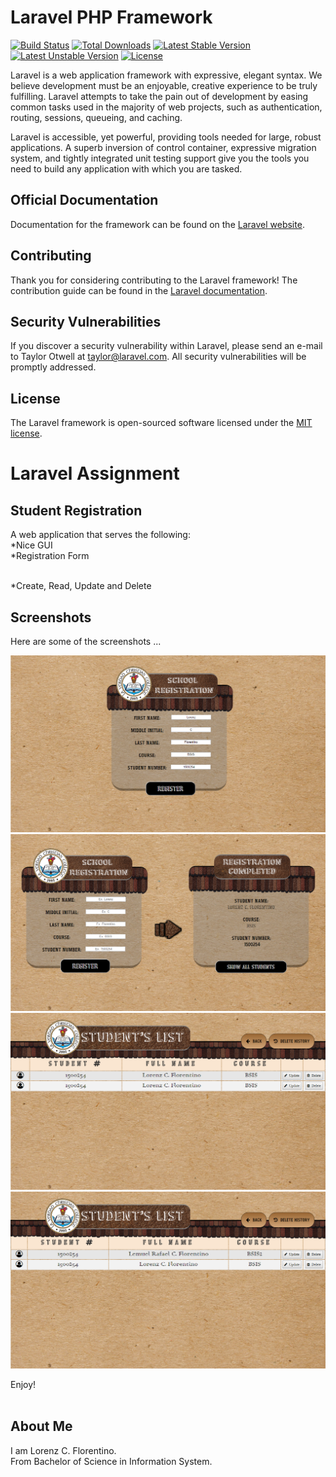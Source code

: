 # Laravel PHP Framework

[![Build Status](https://travis-ci.org/laravel/framework.svg)](https://travis-ci.org/laravel/framework)
[![Total Downloads](https://poser.pugx.org/laravel/framework/d/total.svg)](https://packagist.org/packages/laravel/framework)
[![Latest Stable Version](https://poser.pugx.org/laravel/framework/v/stable.svg)](https://packagist.org/packages/laravel/framework)
[![Latest Unstable Version](https://poser.pugx.org/laravel/framework/v/unstable.svg)](https://packagist.org/packages/laravel/framework)
[![License](https://poser.pugx.org/laravel/framework/license.svg)](https://packagist.org/packages/laravel/framework)

Laravel is a web application framework with expressive, elegant syntax. We believe development must be an enjoyable, creative experience to be truly fulfilling. Laravel attempts to take the pain out of development by easing common tasks used in the majority of web projects, such as authentication, routing, sessions, queueing, and caching.

Laravel is accessible, yet powerful, providing tools needed for large, robust applications. A superb inversion of control container, expressive migration system, and tightly integrated unit testing support give you the tools you need to build any application with which you are tasked.

## Official Documentation

Documentation for the framework can be found on the [Laravel website](http://laravel.com/docs).

## Contributing

Thank you for considering contributing to the Laravel framework! The contribution guide can be found in the [Laravel documentation](http://laravel.com/docs/contributions).

## Security Vulnerabilities

If you discover a security vulnerability within Laravel, please send an e-mail to Taylor Otwell at taylor@laravel.com. All security vulnerabilities will be promptly addressed.

## License

The Laravel framework is open-sourced software licensed under the [MIT license](http://opensource.org/licenses/MIT).



# Laravel Assignment
## Student Registration

A web application that serves the following:<br />
*Nice GUI<br />
*Registration Form

<br />
*Create, Read, Update and Delete<br />


## Screenshots
Here are some of the screenshots ... 

![Image-1](https://github.com/lorenzhahaha/SchoolIDLaravel/blob/master/Lorenz/assignment-1.png)
![Image-2](https://github.com/lorenzhahaha/SchoolIDLaravel/blob/master/Lorenz/assignment-2.png)
![Image-3](https://github.com/lorenzhahaha/SchoolIDLaravel/blob/master/Lorenz/assignment-3.png)
![Image-4](https://github.com/lorenzhahaha/SchoolIDLaravel/blob/master/Lorenz/assignment-5.png)


Enjoy!
<br /><br />

## About Me
I am Lorenz C. Florentino.<br /> From Bachelor of Science in Information System.<br />
